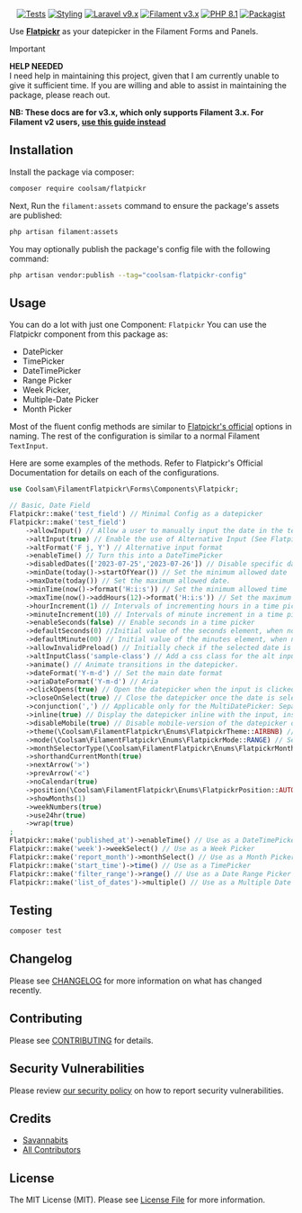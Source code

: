 <p align="center">
    <a href="https://github.com/savannabits/filament-flatpickr/actions?query=workflow%3Arun-tests+branch%3A3.x"><img alt="Tests" src="https://img.shields.io/github/actions/workflow/status/savannabits/filament-modules/run-tests.yml?branch=3.x&label=tests&style=for-the-badge&logo=github"></a>
    <a href="https://github.com/savannabits/filament-flatpickr/actions?query=workflow%fix-php-code-style-issues+branch%3A3.x"><img alt="Styling" src="https://img.shields.io/github/actions/workflow/status/savannabits/filament-modules/fix-php-code-style-issues.yml?branch=3.x&label=code%20style&style=for-the-badge&logo=github"></a>
    <a href="https://laravel.com"><img alt="Laravel v9.x" src="https://img.shields.io/badge/Laravel-v9.x-FF2D20?style=for-the-badge&logo=laravel"></a>
    <a href="https://filamentphp.com"><img alt="Filament v3.x" src="https://img.shields.io/badge/FilamentPHP-v3.x-FB70A9?style=for-the-badge&logo=filament"></a>
    <a href="https://php.net"><img alt="PHP 8.1" src="https://img.shields.io/badge/PHP-8.1-777BB4?style=for-the-badge&logo=php"></a>
    <a href="https://packagist.org/packages/savannabits/filament-flatpickr"><img alt="Packagist" src="https://img.shields.io/packagist/dt/savannabits/filament-flatpickr.svg?style=for-the-badge&logo=count"></a>
</p>

Use **[Flatpickr](https://flatpickr.js.org/)** as your datepicker in the Filament Forms and Panels.

> [!IMPORTANT]
> **HELP NEEDED**  
> I need help in maintaining this project, given that I am currently unable to give it sufficient time. If you are willing and able to assist in maintaining the package, please reach out.

**NB: These docs are for v3.x, which only supports Filament 3.x. For Filament v2 users, [use this guide instead](https://github.com/savannabits/filament-flatpickr/tree/main)**

## Installation

Install the package via composer:

```bash
composer require coolsam/flatpickr
```
Next, Run the `filament:assets` command to ensure the package's assets are published:

```bash
php artisan filament:assets
```

You may optionally publish the package's config file with the following command:

```bash
php artisan vendor:publish --tag="coolsam-flatpickr-config"
```

## Usage
You can do a lot with just one Component: `Flatpickr`
You can use the Flatpickr component from this package as:
* DatePicker
* TimePicker
* DateTimePicker
* Range Picker
* Week Picker,
* Multiple-Date Picker
* Month Picker

Most of the fluent config methods are similar to [Flatpickr's official](https://flatpickr.js.org/options/) options in naming.
The rest of the configuration is similar to a normal Filament `TextInput`.

Here are some examples of the methods. Refer to Flatpickr's Official Documentation for details on each of the configurations.

```php
use Coolsam\FilamentFlatpickr\Forms\Components\Flatpickr;

// Basic, Date Field
Flatpickr::make('test_field') // Minimal Config as a datepicker
Flatpickr::make('test_field')
    ->allowInput() // Allow a user to manually input the date in the textbox (make the textbox editable)
    ->altInput(true) // Enable the use of Alternative Input (See Flatpickr docs)
    ->altFormat('F j, Y') // Alternative input format
    ->enableTime() // Turn this into a DateTimePicker
    ->disabledDates(['2023-07-25','2023-07-26']) // Disable specific dates from being selected.
    ->minDate(today()->startOfYear()) // Set the minimum allowed date
    ->maxDate(today()) // Set the maximum allowed date.
    ->minTime(now()->format('H:i:s')) // Set the minimum allowed time
    ->maxTime(now()->addHours(12)->format('H:i:s')) // Set the maximum allowed time
    ->hourIncrement(1) // Intervals of incrementing hours in a time picker
    ->minuteIncrement(10) // Intervals of minute increment in a time picker
    ->enableSeconds(false) // Enable seconds in a time picker
    ->defaultSeconds(0) //Initial value of the seconds element, when no date is selected 
    ->defaultMinute(00) // Initial value of the minutes element, when no date is selected
    ->allowInvalidPreload() // Initially check if the selected date is valid
    ->altInputClass('sample-class') // Add a css class for the alt input format
    ->animate() // Animate transitions in the datepicker.
    ->dateFormat('Y-m-d') // Set the main date format
    ->ariaDateFormat('Y-m-d') // Aria
    ->clickOpens(true) // Open the datepicker when the input is clicked.
    ->closeOnSelect(true) // Close the datepicker once the date is selected.
    ->conjunction(',') // Applicable only for the MultiDatePicker: Separate inputs using this conjunction. The package will use this conjunction to explode the inputs to an array.
    ->inline(true) // Display the datepicker inline with the input, instead of using a popover.
    ->disableMobile(true) // Disable mobile-version of the datepicker on mobile devices.
    ->theme(\Coolsam\FilamentFlatpickr\Enums\FlatpickrTheme::AIRBNB) // Set the datepicker theme (applies for all the date-pickers in the current page). For type sanity, Checkout the FlatpickrTheme enum class for a list of allowed themes.
    ->mode(\Coolsam\FilamentFlatpickr\Enums\FlatpickrMode::RANGE) // Set the mode as single, range or multiple. Alternatively, you can just use ->range() or ->multiple()
    ->monthSelectorType(\Coolsam\FilamentFlatpickr\Enums\FlatpickrMonthSelectorType::DROPDOWN)
    ->shorthandCurrentMonth(true)
    ->nextArrow('>')
    ->prevArrow('<')
    ->noCalendar(true)
    ->position(\Coolsam\FilamentFlatpickr\Enums\FlatpickrPosition::AUTO_CENTER)
    ->showMonths(1)
    ->weekNumbers(true)
    ->use24hr(true)
    ->wrap(true)
;
Flatpickr::make('published_at')->enableTime() // Use as a DateTimePicker
Flatpickr::make('week')->weekSelect() // Use as a Week Picker
Flatpickr::make('report_month')->monthSelect() // Use as a Month Picker
Flatpickr::make('start_time')->time() // Use as a TimePicker
Flatpickr::make('filter_range')->range() // Use as a Date Range Picker
Flatpickr::make('list_of_dates')->multiple() // Use as a Multiple Date Picker
```

## Testing

```bash
composer test
```

## Changelog

Please see [CHANGELOG](CHANGELOG.md) for more information on what has changed recently.

## Contributing

Please see [CONTRIBUTING](https://github.com/savannabits/.github/blob/main/CONTRIBUTING.md) for details.

## Security Vulnerabilities

Please review [our security policy](../../security/policy) on how to report security vulnerabilities.

## Credits

- [Savannabits](https://github.com/savannabits)
- [All Contributors](../../contributors)

## License

The MIT License (MIT). Please see [License File](LICENSE.md) for more information.
